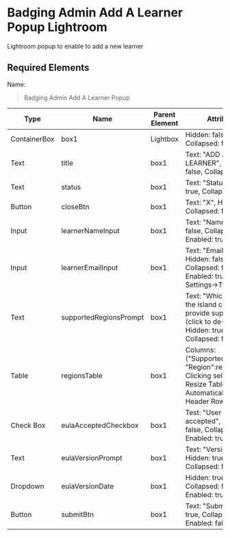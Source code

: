 # Badging Admin Add A Learner Popup Lightroom
Lightroom popup to enable to add a new learner

## Required Elements
Name:
> Badging Admin Add A Learner Popup

| Type                 | Name                       | Parent Element    | Attributes                                        |
|----------------------|----------------------------|-------------------|--------------------------------|
| ContainerBox         | box1                       | Lightbox          | Hidden: false, Collapsed: false |
| Text                 | title                      | box1              | Text: "ADD A LEARNER", Hidden: false, Collapsed: false |
| Text                 | status                     | box1              | Text: "Status", Hidden: true, Collapsed: false |
| Button               | closeBtn                   | box1              | Text: "X", Hidden: false, Collapsed: false |
| Input                | learnerNameInput           | box1              | Text: "Name", Hidden: false, Collapsed: false, Enabled: true |
| Input                | learnerEmailInput          | box1              | Text: "Email Address", Hidden: false, Collapsed: false, Enabled: true, Settings->Type: Email |
| Text                 | supportedRegionsPrompt     | box1              | Text: "Which regions of the island can they provide support for? (click to de-select):", Hidden: true, Collapsed: false |
| Table                | regionsTable               | box1              | Columns: ("Supported:supported, "Region":region), Clicking selects: Rows, Resize Table Height: Automatically, Show Header Row: off, 
| Check Box            | eulaAcceptedCheckbox       | box1              | Test: "User Agreement accepted", Hidden: false, Collapsed: false, Enabled: true |
| Text                 | eulaVersionPrompt          | box1              | Text: "Version:", Hidden: true, Collapsed: false |
| Dropdown             | eulaVersionDate            | box1              | Hidden: true, Collapsed: false, Enabled: true    |
| Button               | submitBtn                  | box1              | Text: "Submit", Hidden: true, Collapsed: false, Enabled: false |
